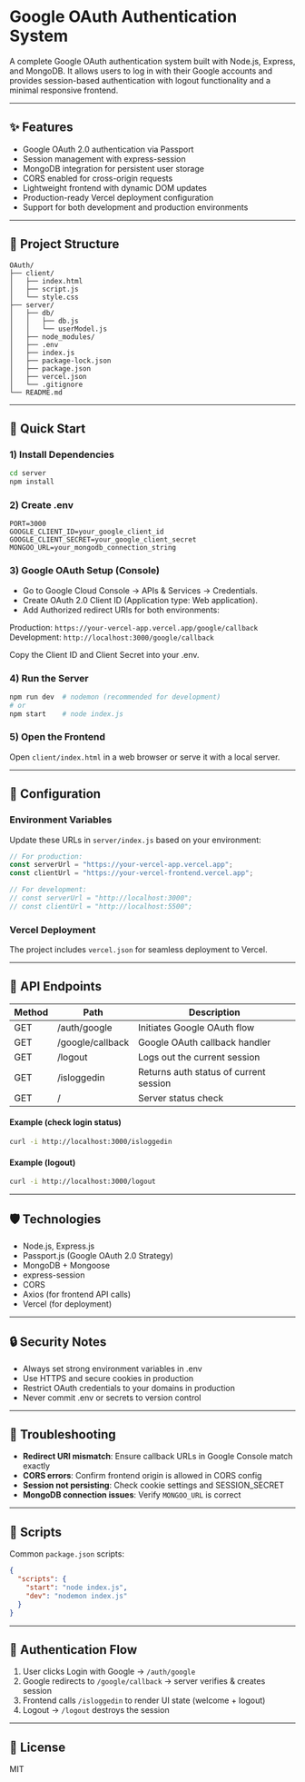 # Google OAuth Authentication System
A complete Google OAuth authentication system built with Node.js, Express, and MongoDB. It allows users to log in with their Google accounts and provides session-based authentication with logout functionality and a minimal responsive frontend.

---

## ✨ Features
- Google OAuth 2.0 authentication via Passport  
- Session management with express-session  
- MongoDB integration for persistent user storage  
- CORS enabled for cross-origin requests  
- Lightweight frontend with dynamic DOM updates  
- Production-ready Vercel deployment configuration  
- Support for both development and production environments  

---

## 📁 Project Structure
```text
OAuth/
├── client/
│   ├── index.html
│   ├── script.js
│   └── style.css
├── server/
│   ├── db/
│   │   ├── db.js
│   │   └── userModel.js
│   ├── node_modules/
│   ├── .env
│   ├── index.js
│   ├── package-lock.json
│   ├── package.json
│   ├── vercel.json
│   └── .gitignore
└── README.md
```

---

## 🚀 Quick Start
### 1) Install Dependencies
```bash
cd server
npm install
```

### 2) Create .env
```text
PORT=3000
GOOGLE_CLIENT_ID=your_google_client_id
GOOGLE_CLIENT_SECRET=your_google_client_secret
MONGOO_URL=your_mongodb_connection_string
```

### 3) Google OAuth Setup (Console)  
- Go to Google Cloud Console → APIs & Services → Credentials.  
- Create OAuth 2.0 Client ID (Application type: Web application).  
- Add Authorized redirect URIs for both environments:  

Production: `https://your-vercel-app.vercel.app/google/callback`  
Development: `http://localhost:3000/google/callback`  

Copy the Client ID and Client Secret into your .env.  

### 4) Run the Server
```bash
npm run dev  # nodemon (recommended for development)
# or
npm start    # node index.js
```

### 5) Open the Frontend  
Open `client/index.html` in a web browser or serve it with a local server.  

---

## 🔧 Configuration
### Environment Variables  
Update these URLs in `server/index.js` based on your environment:  

```javascript
// For production:
const serverUrl = "https://your-vercel-app.vercel.app";
const clientUrl = "https://your-vercel-frontend.vercel.app";

// For development:
// const serverUrl = "http://localhost:3000";
// const clientUrl = "http://localhost:5500";
```

### Vercel Deployment  
The project includes `vercel.json` for seamless deployment to Vercel.  

---

## 🚪 API Endpoints
| Method | Path             | Description                          |
|--------|------------------|--------------------------------------|
| GET    | /auth/google     | Initiates Google OAuth flow          |
| GET    | /google/callback | Google OAuth callback handler        |
| GET    | /logout          | Logs out the current session         |
| GET    | /isloggedin      | Returns auth status of current session |
| GET    | /                | Server status check                  |

#### Example (check login status)
```bash
curl -i http://localhost:3000/isloggedin
```

#### Example (logout)
```bash
curl -i http://localhost:3000/logout
```

---

## 🛡️ Technologies
- Node.js, Express.js  
- Passport.js (Google OAuth 2.0 Strategy)  
- MongoDB + Mongoose  
- express-session  
- CORS  
- Axios (for frontend API calls)  
- Vercel (for deployment)  

---

## 🔒 Security Notes
- Always set strong environment variables in .env  
- Use HTTPS and secure cookies in production  
- Restrict OAuth credentials to your domains in production  
- Never commit .env or secrets to version control  

---

## 🐛 Troubleshooting
- **Redirect URI mismatch**: Ensure callback URLs in Google Console match exactly  
- **CORS errors**: Confirm frontend origin is allowed in CORS config  
- **Session not persisting**: Check cookie settings and SESSION_SECRET  
- **MongoDB connection issues**: Verify `MONGOO_URL` is correct  

---

## 📝 Scripts
Common `package.json` scripts:
```json
{
  "scripts": {
    "start": "node index.js",
    "dev": "nodemon index.js"
  }
}
```

---

## 🔄 Authentication Flow  
1. User clicks Login with Google → `/auth/google`  
2. Google redirects to `/google/callback` → server verifies & creates session  
3. Frontend calls `/isloggedin` to render UI state (welcome + logout)  
4. Logout → `/logout` destroys the session  

---

## 📄 License  
MIT